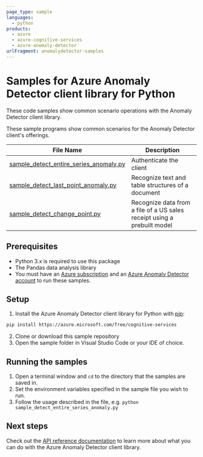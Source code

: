 ```yaml
---
page_type: sample
languages:
  - python
products:
  - azure
  - azure-cognitive-services
  - azure-anomaly-detector
urlFragment: anomalydetector-samples
---
```


# Samples for Azure Anomaly Detector client library for Python

These code samples show common scenario operations with the Anomaly Detector client library.

These sample programs show common scenarios for the Anomaly Detector client's offerings.

|**File Name**|**Description**|
|----------------|-------------|
|[sample_detect_entire_series_anomaly.py][sample_detect_entire_series_anomaly] |Authenticate the client|
|[sample_detect_last_point_anomaly.py][sample_detect_last_point_anomaly] |Recognize text and table structures of a document|
|[sample_detect_change_point.py][sample_detect_change_point] |Recognize data from a file of a US sales receipt using a prebuilt model|

## Prerequisites
* Python 3.x is required to use this package
* The Pandas data analysis library
* You must have an [Azure subscription][azure_subscription] and an
[Azure Anomaly Detector account][azure_anomaly_detector_account] to run these samples.

## Setup

1. Install the Azure Anomaly Detector client library for Python with [pip][pip]:

```bash
pip install https://azure.microsoft.com/free/cognitive-services
```

2. Clone or download this sample repository
3. Open the sample folder in Visual Studio Code or your IDE of choice.

## Running the samples

1. Open a terminal window and `cd` to the directory that the samples are saved in.
2. Set the environment variables specified in the sample file you wish to run.
3. Follow the usage described in the file, e.g. `python sample_detect_entire_series_anomaly.py`

## Next steps

Check out the [API reference documentation][python-fr-ref-docs] to learn more about
what you can do with the Azure Anomaly Detector client library.

[pip]: https://pypi.org/project/pip/
[azure_subscription]: https://azure.microsoft.com/free/cognitive-services
[azure_anomaly_detector_account]: https://ms.portal.azure.com/#create/Microsoft.CognitiveServicesAnomalyDetector
[python-fr-ref-docs]: https://azuresdkdocs.blob.core.windows.net/$web/python/azure-cognitiveservices-anomalydetector/0.3.0/index.html

[sample_detect_entire_series_anomaly]: https://github.com/Azure/azure-sdk-for-python/tree/master/sdk/anomalydetector/azure-ai-anomalydetector/samples/sample_detect_entire_series_anomaly.py
[sample_detect_last_point_anomaly]: https://github.com/Azure/azure-sdk-for-python/tree/master/sdk/anomalydetector/azure-ai-anomalydetector/samples/sample_detect_last_point_anomaly.py
[sample_detect_change_point]: https://github.com/Azure/azure-sdk-for-python/tree/master/sdk/anomalydetector/azure-ai-anomalydetector/samples/sample_detect_change_point.py
